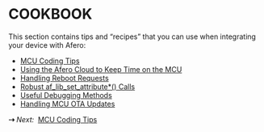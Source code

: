 # COOKBOOK

This section contains tips and “recipes” that you can use when integrating your device with Afero:

- [MCU Coding Tips](../MCUCodingTips)
- [Using the Afero Cloud to Keep Time on the MCU](../SetMCUTime)
- [Handling Reboot Requests](../RebootRequests)
- [Robust af_lib_set_attribute*() Calls](../RobustafLibSet)
- [Useful Debugging Methods](../DebugMethods)
- [Handling MCU OTA Updates](../MCU-OTA)

 **&#8674;** *Next:*&nbsp;&nbsp;[MCU Coding Tips](../MCUCodingTips)
